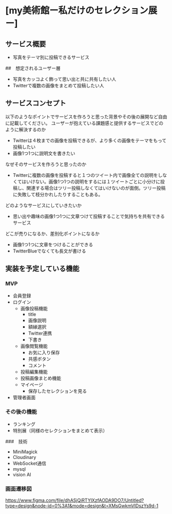 # [my美術館ー私だけのセレクション展ー]

## サービス概要
- 写真をテーマ別に投稿できるサービス

##　想定されるユーザー層
- 写真をカッコよく飾って思い出と共に共有したい人
- Twitterで複数の画像をまとめて投稿したい人

## サービスコンセプト
以下のようなポイントでサービスを作ろうと思った背景やその後の展開など自由に記載してください。
ユーザーが抱えている課題感と提供するサービスでどのように解決するのか
- Twitterは４枚までの画像を投稿できるが、より多くの画像をテーマをもって投稿したい
- 画像1つ1つに説明文を書きたい

なぜそのサービスを作ろうと思ったのか
- Twitterに複数の画像を投稿すると１つのツイート内で画像全ての説明をしなくてはいけない。画像1つ1つの説明をするには１ツイートごとに小分けに投稿し、関連する場合はツリー投稿しなくてはいけないのが面倒。ツリー投稿に失敗して枝分かれしたりすることもある。

どのようなサービスにしていきたいか
- 思い出や趣味の画像1つ1つに文章つけて投稿することで気持ちを共有できるサービス

どこが売りになるか、差別化ポイントになるか
- 画像1つ1つに文章をつけることができる
- TwitterBlueでなくても長文が書ける

## 実装を予定している機能
### MVP
- 会員登録
- ログイン
  - 画像投稿機能
    - title
    - 画像説明
    - 額縁選択
    - Twitter連携
    - 下書き
  - 画像閲覧機能
    - お気に入り保存
    - 共感ボタン
    - コメント
  - 投稿編集機能
  - 投稿画像まとめ機能
  - マイページ
    - 保存したセレクションを見る
- 管理者画面

### その後の機能
- ランキング
- 特別展（同様のセレクションをまとめて表示）

###　技術
- MiniMagick
- Cloudinary
- WebSocket通信
- mysql
- vision AI

### 画面遷移図
https://www.figma.com/file/dhASjQiRTYlXzfAODA9DO7/Untitled?type=design&node-id=0%3A1&mode=design&t=XMsGwkmVIDszYs9d-1